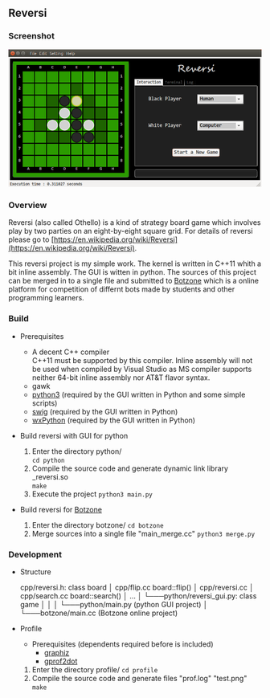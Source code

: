 ## Reversi

### Screenshot
![](./image/reversi.png)

### Overview
Reversi (also called Othello) is a kind of strategy board game which involves play by two parties on an eight-by-eight square grid. For details of reversi please go to [https://en.wikipedia.org/wiki/Reversi](https://en.wikipedia.org/wiki/Reversi).

This reversi project is my simple work. The kernel is written in C++11 whith a bit inline assembly. The GUI is witten in python. The sources of this project can be merged in to a single file and submitted to [Botzone](https://botzone.org) which is a online platform for competition of differnt bots made by students and other programming learners.

### Build

- Prerequisites
	- A decent C++ compiler  
		C++11 must be supported by this compiler. Inline assembly will not be used when compiled by Visual Studio as MS compiler supports neither 64-bit inline assembly nor AT&T flavor syntax.
	- gawk
	- [python3](https://www.python.org/) (required by the GUI written in Python and some simple scripts)
	- [swig](http://swig.org/) (required by the GUI written in Python)
	- [wxPython](https://www.wxpython.org/) (required by the GUI written in Python)

- Build reversi with GUI for python
	1. Enter the directory python/  
		`cd python`
	2. Compile the source code and generate dynamic link library _reversi.so  
		`make`
	3. Execute the project
		`python3 main.py`

- Build reversi for [Botzone](https://botzone.org)
	1. Enter the directory botzone/
		`cd botzone`
	2. Merge sources into a single file "main_merge.cc"
		`python3 merge.py`

### Development

- Structure  

	cpp/reversi.h: class board
	│	cpp/flip.cc board::flip()
	│	cpp/reversi.cc
	│	cpp/search.cc board::search()
	│	...
	│
	└───python/reversi_gui.py: class game
	│		│
	│		└───python/main.py (python GUI project)
	│
	└───botzone/main.cc (Botzone online project)

- Profile
	- Prerequisites (dependents required before is included)
		- [graphiz](https://www.graphviz.org/)
		- [gprof2dot](https://github.com/jrfonseca/gprof2dot)

	1. Enter the directory profile/
		`cd profile`
	2. Compile the source code and generate files "prof.log" "test.png"
		`make`

